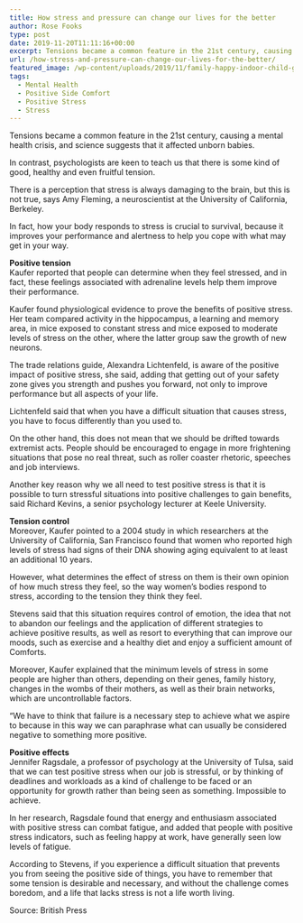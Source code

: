 ```yaml
---
title: How stress and pressure can change our lives for the better
author: Rose Fooks
type: post
date: 2019-11-20T11:11:16+00:00
excerpt: Tensions became a common feature in the 21st century, causing a mental health crisis, and science suggests that it affected unborn babies.
url: /how-stress-and-pressure-can-change-our-lives-for-the-better/
featured_image: /wp-content/uploads/2019/11/family-happy-indoor-child-good-stress.jpg
tags:
  - Mental Health
  - Positive Side Comfort
  - Positive Stress
  - Stress
---
```


Tensions became a common feature in the 21st century, causing a mental health crisis, and science suggests that it affected unborn babies.

In contrast, psychologists are keen to teach us that there is some kind of good, healthy and even fruitful tension.

There is a perception that stress is always damaging to the brain, but this is not true, says Amy Fleming, a neuroscientist at the University of California, Berkeley.

In fact, how your body responds to stress is crucial to survival, because it improves your performance and alertness to help you cope with what may get in your way.

**Positive tension**  
Kaufer reported that people can determine when they feel stressed, and in fact, these feelings associated with adrenaline levels help them improve their performance.

Kaufer found physiological evidence to prove the benefits of positive stress. Her team compared activity in the hippocampus, a learning and memory area, in mice exposed to constant stress and mice exposed to moderate levels of stress on the other, where the latter group saw the growth of new neurons.

The trade relations guide, Alexandra Lichtenfeld, is aware of the positive impact of positive stress, she said, adding that getting out of your safety zone gives you strength and pushes you forward, not only to improve performance but all aspects of your life.

Lichtenfeld said that when you have a difficult situation that causes stress, you have to focus differently than you used to.

On the other hand, this does not mean that we should be drifted towards extremist acts. People should be encouraged to engage in more frightening situations that pose no real threat, such as roller coaster rhetoric, speeches and job interviews.

Another key reason why we all need to test positive stress is that it is possible to turn stressful situations into positive challenges to gain benefits, said Richard Kevins, a senior psychology lecturer at Keele University.

**Tension control**  
Moreover, Kaufer pointed to a 2004 study in which researchers at the University of California, San Francisco found that women who reported high levels of stress had signs of their DNA showing aging equivalent to at least an additional 10 years.

However, what determines the effect of stress on them is their own opinion of how much stress they feel, so the way women&#8217;s bodies respond to stress, according to the tension they think they feel.

Stevens said that this situation requires control of emotion, the idea that not to abandon our feelings and the application of different strategies to achieve positive results, as well as resort to everything that can improve our moods, such as exercise and a healthy diet and enjoy a sufficient amount of Comforts.

Moreover, Kaufer explained that the minimum levels of stress in some people are higher than others, depending on their genes, family history, changes in the wombs of their mothers, as well as their brain networks, which are uncontrollable factors.

“We have to think that failure is a necessary step to achieve what we aspire to because in this way we can paraphrase what can usually be considered negative to something more positive.

**Positive effects**  
Jennifer Ragsdale, a professor of psychology at the University of Tulsa, said that we can test positive stress when our job is stressful, or by thinking of deadlines and workloads as a kind of challenge to be faced or an opportunity for growth rather than being seen as something. Impossible to achieve.

In her research, Ragsdale found that energy and enthusiasm associated with positive stress can combat fatigue, and added that people with positive stress indicators, such as feeling happy at work, have generally seen low levels of fatigue.

According to Stevens, if you experience a difficult situation that prevents you from seeing the positive side of things, you have to remember that some tension is desirable and necessary, and without the challenge comes boredom, and a life that lacks stress is not a life worth living.

Source: British Press
